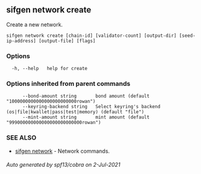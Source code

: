 ## sifgen network create

Create a new network.

```
sifgen network create [chain-id] [validator-count] [output-dir] [seed-ip-address] [output-file] [flags]
```

### Options

```
  -h, --help   help for create
```

### Options inherited from parent commands

```
      --bond-amount string       bond amount (default "1000000000000000000000000rowan")
      --keyring-backend string   Select keyring's backend (os|file|kwallet|pass|test|memory) (default "file")
      --mint-amount string       mint amount (default "999000000000000000000000000rowan")
```

### SEE ALSO

* [sifgen network](sifgen_network.md)	 - Network commands.

###### Auto generated by spf13/cobra on 2-Jul-2021
